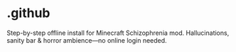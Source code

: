 # .github
Step-by-step offline install for Minecraft Schizophrenia mod. Hallucinations, sanity bar &amp; horror ambience—no online login needed.
